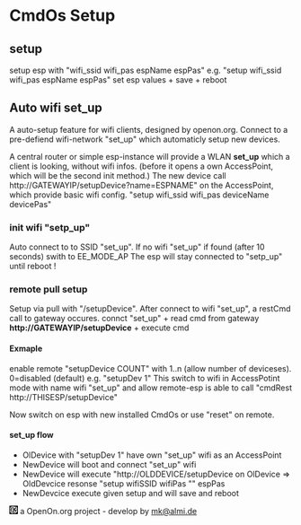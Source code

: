 
# CmdOs Setup

## setup 

setup esp with "wifi_ssid wifi_pas espName espPas"
	e.g. "setup wifi_ssid wifi_pas espName espPas"
set esp values + save + reboot

## Auto wifi set_up
A auto-setup feature for wifi clients, designed by openon.org.
Connect to a pre-defiend wifi-network "set_up" which automaticly setup new devices.

A central router or simple esp-instance will provide a WLAN **set_up** which a client is looking, without wifi infos.
(before it opens a own AccessPoint, which will be the second init method.)
The new device call http://GATEWAYIP/setupDevice?name=ESPNAME" on the AccessPoint, which provide basic wifi config. 
   "setup wifi_ssid wifi_pas deviceName devicePas"

### init wifi "setp_up"

Auto connect to to SSID "set_up". 
If no wifi "set_up" if found (after 10 seconds) swith to EE_MODE_AP
The esp will stay connected to "setp_up" until reboot !
	
### remote pull setup 
Setup via pull with "/setupDevice".	After connect to wifi "set_up", a restCmd call to gateway occures.
	connct "set_up" + read cmd from gateway **http://GATEWAYIP/setupDevice** + execute cmd
		
#### Exmaple 

enable remote "setupDevice COUNT" with 1..n (allow number of deviceses). 0=disabled (default) 
	e.g. "setupDev 1" 
This switch to wifi in AccessPotint mode with name wifi "set_up" 
and allow remote-esp is able to call "cmdRest http://THISESP/setupDevice"	

Now switch on esp with new installed CmdOs or use "reset" on remote.

#### set_up flow
- OlDevice with "setupDev 1" have own "set_up" wifi as an AccessPoint
- NewDevice will boot and connect "set_up" wifi
- NewDevice will execute "http://OLDDEVICE/setupDevice on OlDevice => OldDevcice resonse "setup wifiSSID wifiPas "" espPas
- NewDevcice execute given setup and will save and reboot

![LOGO](images/CmdOS_logo.gif) a OpenOn.org project - develop by mk@almi.de 

